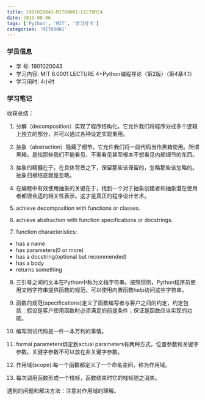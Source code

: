 ```yaml
---
title: 1901020043-MIT60001-LECTURE4
date: 2019-08-06
tags: ['Python', 'MIT', '学习打卡']
categories: 'MIT60001'
---
```


### 学员信息

- 学    号: 1901020043
- 学习内容: MIT 6.0001 LECTURE 4+Python编程导论（第2版）（第4章4.1）
- 学习用时: 4小时

### 学习笔记

收获总结：

1. 分解（decomposition）实现了程序结构化。它允许我们将程序分成多个逻辑上独立的部分，并可以通过各种设定实现重用。

2. 抽象（abstraction）隐藏了细节。它允许我们将一段代码当作黑箱使用。所谓黑箱，是指那些我们不能看见、不需看见甚至根本不想看见内部细节的东西。

3. 抽象的精髓在于，在具体背景之下，保留那些该保留的，忽略那些该忽略的。抽象归根结底就是忽略。

4. 在编程中有效使用抽象的关键在于，找到一个对于抽象创建者和抽象潜在使用者都很合适的相关性表示。这才是真正的程序设计艺术。

5. achieve decomposition with functions or classes.

6. achieve abstraction with function specifications or docstrings.

7. function characteristics:
- has a name
- has parameters(0 or more)
- has a docstring(optional but recommended)
- has a body
- returns something

8. 三引号之间的文本在Python中称为文档字符串。按照惯例，Python程序员使用文档字符串提供函数的规范。可以使用内置函数help访问这些字符串。

9. 函数的规范(specifications)定义了函数编写者与客户之间的约定，约定包括：假设是客户使用函数时必须满足的前提条件；保证是函数应当实现的功能。

10. 编写测试代码是一件一本万利的事情。

11. formal parameters绑定到actual parameters有两种方式，位置参数和关键字参数。关键字参数不可以放在非关键字参数。

12. 作用域(scope):每一个函数都定义了一个命名空间，称为作用域。

13. 每次调用函数形成一个栈帧，函数结束时它的栈帧随之消失。

遇到的问题和解决方法：注意对作用域的理解。
